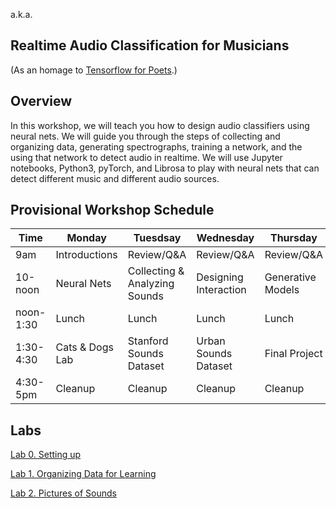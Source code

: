 a.k.a.
## Realtime Audio Classification for Musicians
(As an homage to [Tensorflow for Poets](https://codelabs.developers.google.com/codelabs/tensorflow-for-poets/#0).)

## Overview 
In this workshop, we will teach you how to design audio classifiers using neural nets. We will guide you through the steps of collecting and organizing data, generating spectrographs, training a network, and the using that network to detect audio in realtime. We will use Jupyter notebooks, Python3, pyTorch, and Librosa to play with neural nets that can detect different music and different audio sources. 

## Provisional Workshop Schedule

| Time | Monday | Tuesdsay | Wednesday | Thursday | Friday |
| ------------- | ------------- |------------- |------------- |------------- |------------- |
| 9am | Introductions  | Review/Q&A | Review/Q&A | Review/Q&A | Review/Q&A |
| 10-noon | Neural Nets  | Collecting & Analyzing Sounds | Designing Interaction | Generative Models | Project time |
| noon-1:30 | Lunch  | Lunch | Lunch  | Lunch  | Lunch  |
|1:30-4:30 | Cats & Dogs Lab | Stanford Sounds Dataset | Urban Sounds Dataset | Final Project | Project Time/ Show and Tell |
|4:30-5pm| Cleanup | Cleanup | Cleanup |Cleanup | Happy Hour |
## Labs

[Lab 0. Setting up](Lab-0.-Setting-up)

[Lab 1. Organizing Data for Learning](Lab-1.-Organizing-Data-for-Learning)

[Lab 2. Pictures of Sounds](Lab-2.-Pictures-of-Sounds)